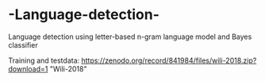 # -Language-detection-
 Language detection using letter-based n-gram language model and Bayes classifier 
 
 Training and testdata: https://zenodo.org/record/841984/files/wili-2018.zip?download=1 "Wili-2018"

